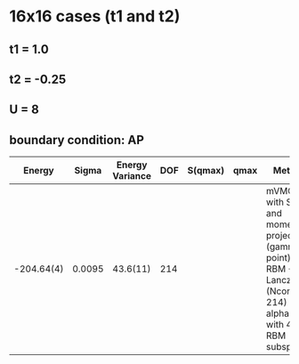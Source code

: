 # 16x16 cases (t1 and t2)
## t1 = 1.0
## t2 = -0.25
## U = 8
## boundary condition: AP

| Energy     | Sigma  | Energy Variance | DOF | S(qmax) | qmax | Method                                                       |  |
|------------|--------|-----------------|-----|---------|------|--------------------------------------------------------------|--|
| -204.64(4) | 0.0095 | 43.6(11)        | 214 |         |      | mVMC with SU(2) and momentum projections (gamma point) + RBM + Lanczos (Ncond = 214) , alpha = 1, with 4x4 RBM subspace |  |

